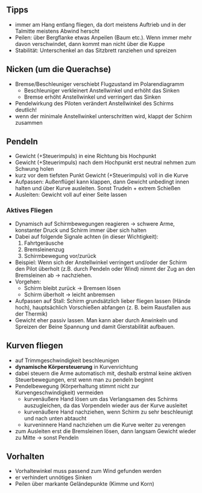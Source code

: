 ## Tipps
- immer am Hang entlang fliegen, da dort meistens Auftrieb und in der Talmitte meistens Abwind herscht
- Peilen: über Bergflanke etwas Anpeilen (Baum etc.). Wenn immer mehr davon verschwindet, dann kommt man nicht über die Kuppe
- Stabilität: Unterschenkel an das Sitzbrett ranziehen und spreizen

## Nicken (um die Querachse)
- Bremse/Beschleuniger verschiebt Flugzustand im Polarendiagramm
	- Beschleuniger verkleinert Anstellwinkel und erhöht das Sinken
	- Bremse erhöht Anstellwinkel und verringert das Sinken
- Pendelwirkung des Piloten verändert Anstellwinkel des Schirms deutlich!
- wenn der minimale Anstellwinkel unterschritten wird, klappt der Schirm zusammen

## Pendeln
- Gewicht (+Steuerimpuls) in eine Richtung bis Hochpunkt
- Gewicht (+Steuerimpuls) nach dem Hochpunkt erst neutral nehmen zum Schwung holen
- kurz vor dem tiefsten Punkt Gewicht (+Steuerimpuls) voll in die Kurve
- Aufpassen: Außenflügel kann klappen, dann Gewicht unbedingt innen halten und über Kurve ausleiten. Sonst Trudeln + extrem Schießen
- Ausleiten: Gewicht voll auf einer Seite lassen

### Aktives Fliegen
- Dynamisch auf Schirmbewegungen reagieren -> schwere Arme, konstanter Druck und Schirm immer über sich halten
- Dabei auf folgende Signale achten (in dieser Wichtigkeit):
	1. Fahrtgeräusche
	2. Bremsleinenzug
	3. Schirmbewegung vor/zurück
- Beispiel: Wenn sich der Anstellwinkel verringert und/oder der Schirm den Pilot überholt (z.B. durch Pendeln oder Wind) nimmt der Zug an den Bremsleinen ab -> nachziehen.
- Vorgehen:
	- Schirm bleibt zurück -> Bremsen lösen
	- Schirm überholt -> leicht anbremsen
- Aufpassen auf Stall: Schirm grundsätzlich lieber fliegen lassen (Hände hoch), hauptsächlich Vorschießen abfangen (z. B. beim Rausfallen aus der Thermik)
- Gewicht eher passiv lassen. Man kann aber durch Anwinkeln und Spreizen der Beine Spannung und damit Gierstabilität aufbauen.

## Kurven fliegen
- auf Trimmgeschwindigkeit beschleunigen
- **dynamische Körpersteuerung** in Kurvenrichtung
- dabei steuern die Arme automatisch mit, deshalb erstmal keine aktiven Steuerbewegungen, erst wenn man zu pendeln beginnt
- Pendelbewegung (Körperhaltung stimmt nicht zur Kurvengeschwindigkeit) vermeiden
	- kurvenäußere Hand lösen um das Verlangsamen des Schirms auszugleichen, da das Vorpendeln wieder aus der Kurve ausleitet
	- kurvenäußere Hand nachziehen, wenn Schirm zu sehr beschleunigt und nach unten abtaucht
	- kurveninnere Hand nachziehen um die Kurve weiter zu verengen
- zum Ausleiten erst die Bremsleinen lösen, dann langsam Gewicht wieder zu Mitte -> sonst Pendeln

## Vorhalten
- Vorhaltewinkel muss passend zum Wind gefunden werden
- er verhindert unnötiges Sinken
- Peilen über markante Geländepunkte (Kimme und Korn)

